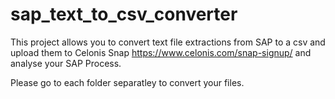 # sap_text_to_csv_converter

This project allows you to convert text file extractions from SAP to a csv and upload them to Celonis Snap https://www.celonis.com/snap-signup/ and analyse your SAP Process.

Please go to each folder separatley to convert your files.
